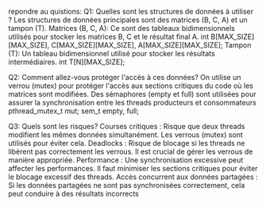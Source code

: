 repondre au quistions: Q1: Quelles sont les structures de données à utiliser ? Les structures de données principales sont des matrices (B, C, A) et un tampon (T). Matrices (B, C, A): Ce sont des tableaux bidimensionnels utilisés pour stocker les matrices B, C et le résultat final A. int B[MAX_SIZE][MAX_SIZE], C[MAX_SIZE][MAX_SIZE], A[MAX_SIZE][MAX_SIZE]; Tampon (T): Un tableau bidimensionnel utilisé pour stocker les résultats intermédiaires. int T[N][MAX_SIZE];

Q2: Comment allez-vous protéger l'accès à ces données? On utilise un verrou (mutex) pour protéger l'accès aux sections critiques du code où les matrices sont modifiées. Des sémaphores (empty et full) sont utilisées pour assurer la synchronisation entre les threads producteurs et consommateurs pthread_mutex_t mut; sem_t empty, full;

Q3: Quels sont les risques? Courses critiques : Risque que deux threads modifient les mêmes données simultanément. Les verrous (mutex) sont utilisés pour éviter cela. Deadlocks : Risque de blocage si les threads ne libèrent pas correctement les verrous. Il est crucial de gérer les verrous de manière appropriée. Performance : Une synchronisation excessive peut affecter les performances. Il faut minimiser les sections critiques pour éviter le blocage excessif des threads. Accès concurrent aux données partagées : Si les données partagées ne sont pas synchronisées correctement, cela peut conduire à des résultats incorrects
